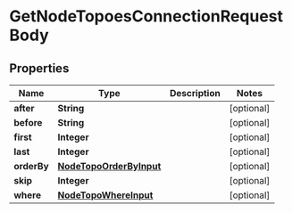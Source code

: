

# GetNodeTopoesConnectionRequestBody


## Properties

Name | Type | Description | Notes
------------ | ------------- | ------------- | -------------
**after** | **String** |  |  [optional]
**before** | **String** |  |  [optional]
**first** | **Integer** |  |  [optional]
**last** | **Integer** |  |  [optional]
**orderBy** | [**NodeTopoOrderByInput**](NodeTopoOrderByInput.md) |  |  [optional]
**skip** | **Integer** |  |  [optional]
**where** | [**NodeTopoWhereInput**](NodeTopoWhereInput.md) |  |  [optional]




